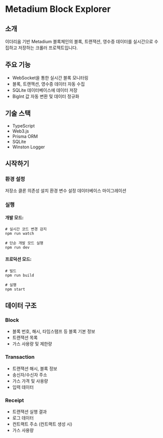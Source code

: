 # Metadium Block Explorer

## 소개

이더리움 기반 Metadium 블록체인의 블록, 트랜잭션, 영수증 데이터를 실시간으로 수집하고 저장하는 크롤러 프로젝트입니다.

## 주요 기능

- WebSocket을 통한 실시간 블록 모니터링
- 블록, 트랜잭션, 영수증 데이터 자동 수집
- SQLite 데이터베이스에 데이터 저장
- BigInt 값 자동 변환 및 데이터 정규화

## 기술 스택

- TypeScript
- Web3.js
- Prisma ORM
- SQLite
- Winston Logger

## 시작하기

### 환경 설정

저장소 클론
의존성 설치
환경 변수 설정
데이터베이스 마이그레이션

### 실행

#### 개발 모드:

```
# 실시간 코드 변경 감지
npm run watch

# 단순 개발 모드 실행
npm run dev
```

#### 프로덕션 모드:

```
# 빌드
npm run build

# 실행
npm start
```

## 데이터 구조

### Block

- 블록 번호, 해시, 타임스탬프 등 블록 기본 정보
- 트랜잭션 목록
- 가스 사용량 및 제한량

### Transaction

- 트랜잭션 해시, 블록 정보
- 송신자/수신자 주소
- 가스 가격 및 사용량
- 입력 데이터

### Receipt

- 트랜잭션 실행 결과
- 로그 데이터
- 컨트랙트 주소 (컨트랙트 생성 시)
- 가스 사용량
